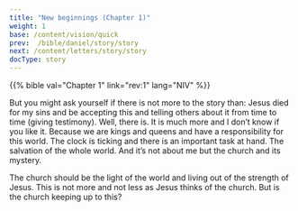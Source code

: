 ```yaml
---
title: "New beginnings (Chapter 1)"
weight: 1
base: /content/vision/quick
prev:  /bible/daniel/story/story
next: /content/letters/story/story
docType: story
---
```


{{% bible val="Chapter 1" link="rev:1" lang="NIV" %}}

<a name="55d5"></a>
But you might ask yourself if there is not more to the story than: Jesus died for my sins and be accepting this and telling others about it from time to time (giving testimony). Well, there is. It is much more and I don’t know if you like it. Because we are kings and queens and have a responsibility for this world. The clock is ticking and there is an important task at hand. The salvation of the whole world. And it’s not about me but the church and its mystery.

The church should be the light of the world and living out of the strength of Jesus. This is not more and not less as Jesus thinks of the church. But is the church keeping up to this?


